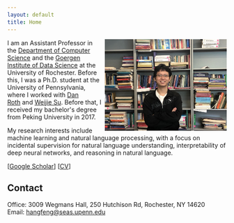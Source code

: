 ```yaml
---
layout: default
title: Home
---
```

<img src="/assets/selfie.jpeg" align="right" height="210" alt="selfie"/>

I am an Assistant Professor in the [Department of Computer Science](https://www.cs.rochester.edu/) and the [Goergen Institute of Data Science](https://www.sas.rochester.edu/dsc/) at the University of Rochester. Before this, I was a Ph.D. student at the University of Pennsylvania, where I worked with [Dan Roth](https://www.cis.upenn.edu/~danroth/) and [Weijie Su](http://stat.wharton.upenn.edu/~suw/index.html). Before that, I received my bachelor's degree from Peking University in 2017.

My research interests include machine learning and natural language processing, with a focus on incidental supervision for natural language understanding, interpretability of deep neural networks, and reasoning in natural language.

\[[Google Scholar](https://scholar.google.com/citations?user=BbpI6QoAAAAJ&hl=en&oi=ao)\] \[[CV](/CV.pdf)\]

## Contact
Office: 3009 Wegmans Hall, 250 Hutchison Rd, Rochester, NY 14620\
Email: hangfeng@seas.upenn.edu

